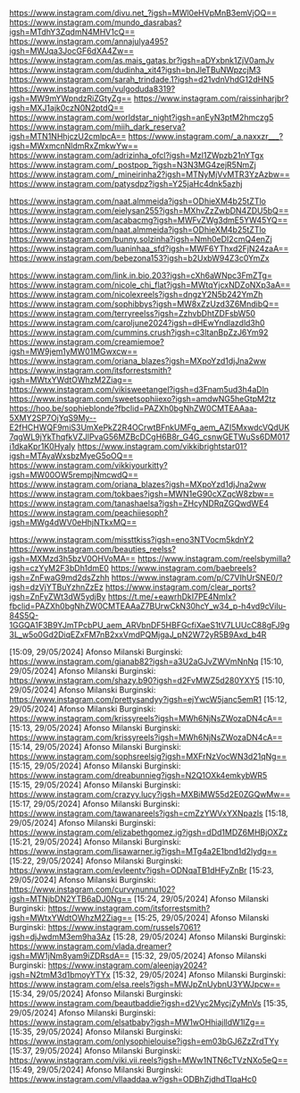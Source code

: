 https://www.instagram.com/divu.net_?igsh=MWl0eHVpMnB3emVjOQ==
https://www.instagram.com/mundo_dasrabas?igsh=MTdhY3ZqdmN4MHV1cQ==
https://www.instagram.com/annajulya495?igsh=MWJqa3JocGF6dXA4Zw==
https://www.instagram.com/as.mais_gatas.br?igsh=aDYxbnk1ZjV0amJv
https://www.instagram.com/dudinha_xit4?igsh=bnJleTBuNWpzcjM3
https://www.instagram.com/sarah_trindade.1?igsh=d21vdnVhdG12dHN5
https://www.instagram.com/vulgoduda8319?igsh=MW9mYWpndzRiZGtyZg==
https://www.instagram.com/raissinharjbr?igsh=MXJ1ajk0czN0N2ptdQ==
https://www.instagram.com/worldstar_night?igsh=anEyN3ptM2hmczg5
https://www.instagram.com/miih_dark_reserva?igsh=MTN1NHhjczU2cmlpcA==
https://www.instagram.com/_a.naxxzr___?igsh=MWxmcnNldmRxZmkwYw==
https://www.instagram.com/adrizinha_ofcl?igsh=Mzl1ZWpzb21nYTgx
https://www.instagram.com/_postpop_?igsh=N3N3MG4zejR5NmZj
https://www.instagram.com/_mineirinha2?igsh=MTNyMjVvMTR3YzAzbw==
https://www.instagram.com/patysdpz?igsh=Y25jaHc4dnk5azhj


https://www.instagram.com/naat.almmeida?igsh=ODhieXM4b25tZTlo
https://www.instagram.com/eielysan255?igsh=MXhvZzZwbDN4ZDU5bQ==
https://www.instagram.com/acabacmg?igsh=MWFvZWg3dmE5YW45YQ==
https://www.instagram.com/naat.almmeida?igsh=ODhieXM4b25tZTlo
https://www.instagram.com/bunny.solzinha?igsh=Nmh0eDI2cmQ4enZj
https://www.instagram.com/luaninhaa_sfd?igsh=MWF6YThxd2FjN24zaA==
https://www.instagram.com/bebezona153?igsh=b2UxbW94Z3c0YmZx


https://www.instagram.com/link.in.bio.203?igsh=cXh6aWNpc3FmZTg=
https://www.instagram.com/nicole_chi_flat?igsh=MWtqYjcxNDZoNXp3aA==
https://www.instagram.com/nicolexreels?igsh=dngzY2N5b242YmZh
https://www.instagram.com/sophibbys?igsh=MW8xZzUzd3Z6MndibQ==
https://www.instagram.com/terryreelss?igsh=ZzhvbDhtZDFsbW50
https://www.instagram.com/caroljune2024?igsh=dHEwYndlazdld3h0
https://www.instagram.com/cummins.crush?igsh=c3ltanBpZzJ6Ym92
https://www.instagram.com/creamiemoe?igsh=MW9jem1yMW01MGwxcw==
https://www.instagram.com/oriana_blazes?igsh=MXpoYzd1djJna2ww
https://www.instagram.com/itsforrestsmith?igsh=MWtxYWdtOWhzM2Ziag==
https://www.instagram.com/vikisweetangel?igsh=d3Fnam5ud3h4aDln
https://www.instagram.com/sweetsophiiexo?igsh=amdwNG5heGtpM2tz
https://hoo.be/sophieblonde?fbclid=PAZXh0bgNhZW0CMTEAAaa-5XMY2SP7OjYqS9My--E2fHCHWQF9miS3UmXePkZ2R4OCrwtBFnkUMFg_aem_AZI5MxwdcVQdUK7qgWL9jYkThqfkVZJlPvaG56MZBcDCgH6B8r_G4G_csnwGETWuSs6DM017i1dkaKpr1K0HyaIy
https://www.instagram.com/vikkibrightstar01?igsh=MTAyaWxsbzMyeG5oOQ==
https://www.instagram.com/vikkiyourkitty?igsh=MW00OW5rempjNmcwdQ==
https://www.instagram.com/oriana_blazes?igsh=MXpoYzd1djJna2ww
https://www.instagram.com/tokbaes?igsh=MWN1eG90cXZqcW8zbw==
https://www.instagram.com/tanashaelsa?igsh=ZHcyNDRqZGQwdWE4
https://www.instagram.com/peachiiesoph?igsh=MWg4dWV0eHhjNTkxMQ==

https://www.instagram.com/missttkiss?igsh=eno3NTVocm5kdnY2
https://www.instagram.com/beauties_reelss?igsh=MXMzd3h5bzV0OHVoMA==
https://www.instagram.com/reelsbymilla?igsh=czYyM2F3bDh1dmE0
https://www.instagram.com/baebreels?igsh=ZnFwaG9md2dsZzhh
https://www.instagram.com/p/C7VIhUrSNE0/?igsh=dzVjYTBuYzhnZzEz
https://www.instagram.com/clear_ports?igsh=ZnFyZWt3dW5ydjBy
https://t.me/+eawrhDkI7PE4NmIx?fbclid=PAZXh0bgNhZW0CMTEAAaZ7BUrwCkN30hcY_w34_p-h4vd9cViIu-84S5Q-1GGQA1F3B9YJmTPcbPU_aem_ARVbnDF5HBFGcfiXaeS1tV7LUUcC88gFJ9g3L_w5o0Gd2DiqEZxFM7nB2xxVmdPQMjgaJ_pN2W72yR5B9Axd_b4R



[15:09, 29/05/2024] Afonso Milanski Burginski: https://www.instagram.com/gianab82?igsh=a3U2aGJvZWVmNnNq
[15:10, 29/05/2024] Afonso Milanski Burginski: https://www.instagram.com/shazy.b90?igsh=d2FvMWZ5d280YXY5
[15:10, 29/05/2024] Afonso Milanski Burginski: https://www.instagram.com/prettysandyy?igsh=ejYwcW5janc5emR1
[15:12, 29/05/2024] Afonso Milanski Burginski: https://www.instagram.com/krissyreels?igsh=MWh6NjNsZWozaDN4cA==
[15:13, 29/05/2024] Afonso Milanski Burginski: https://www.instagram.com/krissyreels?igsh=MWh6NjNsZWozaDN4cA==
[15:14, 29/05/2024] Afonso Milanski Burginski: https://www.instagram.com/sophsreelsig?igsh=MXFrNzVocWN3d21qNg==
[15:15, 29/05/2024] Afonso Milanski Burginski: https://www.instagram.com/dreabunnieg?igsh=N2Q1OXk4emkybWR5
[15:15, 29/05/2024] Afonso Milanski Burginski: https://www.instagram.com/crazyy.lucy?igsh=MXBiMW55d2E0ZGQwMw==
[15:17, 29/05/2024] Afonso Milanski Burginski: https://www.instagram.com/tawanareels?igsh=cmZzYWVxYXNpazls
[15:18, 29/05/2024] Afonso Milanski Burginski: https://www.instagram.com/elizabethgomez.ig?igsh=dDd1MDZ6MHBjOXZz
[15:21, 29/05/2024] Afonso Milanski Burginski: https://www.instagram.com/lisawarner.ig?igsh=MTg4a2E1bnd1d2lydg==
[15:22, 29/05/2024] Afonso Milanski Burginski: https://www.instagram.com/evleentv?igsh=ODNqaTB1dHFyZnBr
[15:23, 29/05/2024] Afonso Milanski Burginski: https://www.instagram.com/curvynunnu102?igsh=MTNjbDN2YTB6aDJ0Ng==
[15:24, 29/05/2024] Afonso Milanski Burginski: https://www.instagram.com/itsforrestsmith?igsh=MWtxYWdtOWhzM2Ziag==
[15:25, 29/05/2024] Afonso Milanski Burginski: https://www.instagram.com/russels7061?igsh=djJwdmM3em9ha3Az
[15:28, 29/05/2024] Afonso Milanski Burginski: https://www.instagram.com/vlada.dreamer?igsh=MW1jNm8yam9iZDRsdA==
[15:32, 29/05/2024] Afonso Milanski Burginski: https://www.instagram.com/aleenjay2024?igsh=N2tmM3d1bmoyYTYx
[15:32, 29/05/2024] Afonso Milanski Burginski: https://www.instagram.com/elsa.reels?igsh=MWJpZnUybnU3YWJpcw==
[15:34, 29/05/2024] Afonso Milanski Burginski: https://www.instagram.com/beautbaddie?igsh=d2Vyc2MycjZyMnVs
[15:35, 29/05/2024] Afonso Milanski Burginski: https://www.instagram.com/elsatbaby?igsh=MW1wOHhiajlldW1lZg==
[15:35, 29/05/2024] Afonso Milanski Burginski: https://www.instagram.com/onlysophielouise?igsh=em03bGJ6ZzZrdTYy
[15:37, 29/05/2024] Afonso Milanski Burginski: https://www.instagram.com/viki.vii.reels?igsh=MWw1NTN6cTVzNXo5eQ==
[15:49, 29/05/2024] Afonso Milanski Burginski: https://www.instagram.com/vllaaddaa.w?igsh=ODBhZjdhdTlqaHc0